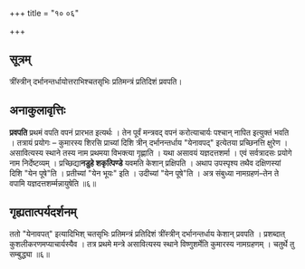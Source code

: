 +++
title = "१० ०६"

+++
## सूत्रम्
त्रींस्त्रीन् दर्भानन्तर्धायोत्तराभिश्चतसृभिः प्रतिमन्त्रं प्रतिदिशं प्रवपति।

## अनाकुलावृत्तिः
**प्रवपति** प्रथमं वपति वपनं प्रारभत इत्यर्थः ।
तेन पूर्वं मन्त्रवद् वपनं करोत्याचार्यः पश्चान् नापित इत्युक्तं भवति ।
तत्रायं प्रयोगः – कुमारस्य शिरसि प्राच्यां दिशि त्रीन् दर्भानन्तर्धाय "येनावपद्" इत्येतया प्रच्छिनत्ति क्षुरेण ।
असावित्यस्य स्थाने तस्य नाम प्रथमया विभक्त्या गृह्णाति ।
यथा असावयं यज्ञदत्तशर्मा ।
एवं सर्वत्रादसः प्रयोगे नाम निर्देष्टव्यम् ।
प्रच्छिद्या**नडुहे शकृत्पिण्डे** यवमति केशान् प्रक्षिपति ।
अथाप उपस्पृश्य तथैव दक्षिणस्यां दिशि "येन पूषे"ति ।
प्रतीच्यां "येन भूयः" इति ।
उदीच्यां "येन पूषे"ति ।
अत्र संबुध्या नामग्रहणं–तेन ते वपामि यज्ञदत्तशर्म्मन्नायुषेति ॥६॥

## गृह्यतात्पर्यदर्शनम्
ततो "येनावपत्" इत्यादिभिश् चतसृभिः प्रतिमन्त्रं प्रतिदिशं त्रींस्त्रीन् दर्भानन्तर्धाय केशान् प्रवपति । प्रशब्दात् कुशलीकरणमप्याचार्यस्यैव ।
तत्र प्रथमे मन्त्रे असावित्यस्य स्थाने विष्णुशर्मेति कुमारस्य नामग्रहणम् ।
चतुर्थे तु सम्बुद्ध्या ॥६॥
